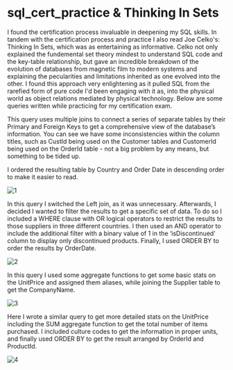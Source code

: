 # sql_cert_practice & Thinking In Sets

I found the certification process invaluable in deepening my SQL skills. In tandem with the certification process and practice I also read Joe Celko's: Thinking In Sets, which was as entertaining as informative. Celko not only explained the fundemental set theory mindest to understand SQL code and the key-table relationship, but gave an incredible breakdown of the evolution of databases from magnetic film to modern systems and explaining the pecularities and limitations inherited as one evolved into the other. I found this approach very enlightening as it pulled SQL from the rarefied form of pure code I'd been engaging with it as, into the physical world as object relations mediated by physical technology. Below are some queries written while practicing for my certification exam. 

This query uses multiple joins to connect a series of separate tables by their Primary and Foreign Keys to get a comprehensive view of the database’s information. You can see we have some inconsistencies within the column titles, such as CustId being used on the Customer tables and CustomerId being used on the OrderId table - not a big problem by any means, but something to be tided up. 

I ordered the resulting table by Country and Order Date in descending order to make it easier to read. 


![1](https://github.com/Tkurylo/sql_cert_practice-/assets/125916229/6ca970e9-9dfa-48f5-ad85-600d6a07fc91)



In this query I switched the Left join, as it was unnecessary. Afterwards, I decided I wanted to filter the results to get a specific set of data. To do so I included a WHERE clause with OR logical operators to restrict the results to those suppliers in three different countries. I then used an AND operator to include the additional filter with a binary value of 1 in the ‘isDiscontinued’ column to display only discontinued products. Finally, I used ORDER BY to order the results by OrderDate.

![2](https://github.com/Tkurylo/sql_cert_practice-/assets/125916229/075cab81-d35f-455f-9233-a7e64cad5b4b)


In this query I used some aggregate functions to get some basic stats on the UnitPrice and assigned them aliases, while joining the Supplier table to get the CompanyName. 


![3](https://github.com/Tkurylo/sql_cert_practice-/assets/125916229/eebb5f68-1ddc-4ffc-92dc-a36da7a93562)


Here I wrote a similar query to get more detailed stats on the UnitPrice including the SUM aggregate function to get the total number of items purchased. I included culture codes to get the information in proper units, and finally used ORDER BY to get the result arranged by OrderId and ProductId. 

 
![4](https://github.com/Tkurylo/sql_cert_practice-/assets/125916229/68cbc28a-29de-4801-bdb6-75cd1bec4211)


